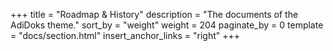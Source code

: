+++
title = "Roadmap & History"
description = "The documents of the AdiDoks theme."
sort_by = "weight"
weight = 204
paginate_by = 0
template = "docs/section.html"
insert_anchor_links = "right"
+++
